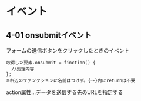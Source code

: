 # イベント
## 4-01 onsubmitイベント
フォームの送信ボタンをクリックしたときのイベント

    取得した要素.onsubmit = finction() {
      //処理内容
    };
    ※右辺のファンクションに名前はつけず。{～}内にreturnは不要
action属性…データを送信する先のURLを指定する

